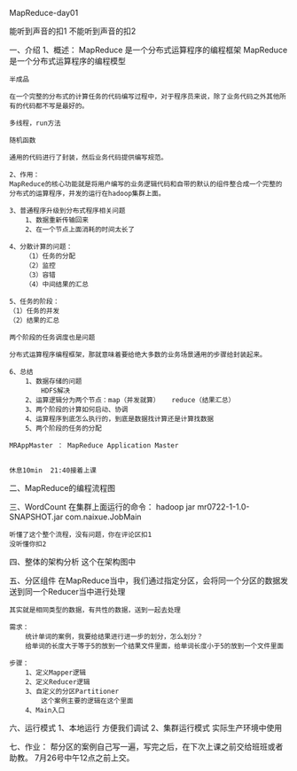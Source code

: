 MapReduce-day01

能听到声音的扣1
不能听到声音的扣2

一、介绍
    1、概述：
    MapReduce 是一个分布式运算程序的编程框架
    MapReduce 是一个分布式运算程序的编程模型

    半成品
    
    在一个完整的分布式的计算任务的代码编写过程中，对于程序员来说，除了业务代码之外其他所有的代码都不写是最好的。
    
    多线程，run方法
    
    随机函数
    
    通用的代码进行了封装，然后业务代码提供编写规范。
    
    2、作用：
    MapReduce的核心功能就是将用户编写的业务逻辑代码和自带的默认的组件整合成一个完整的分布式的运算程序，并发的运行在hadoop集群上面。
    
    3、普通程序升级到分布式程序相关问题
        1、数据重新传输回来
        2、在一个节点上面消耗的时间太长了
    
    4、分散计算的问题：
        （1）任务的分配
        （2）监控
        （3）容错
        （4）中间结果的汇总
    
    5、任务的阶段：
    （1）任务的并发
    （2）结果的汇总
    
    两个阶段的任务调度也是问题
    
    分布式运算程序编程框架，那就意味着要给绝大多数的业务场景通用的步骤给封装起来。
    
    6、总结
        1、数据存储的问题
            HDFS解决
        2、运算逻辑分为两个节点：map（并发就算）   reduce（结果汇总）
        3、两个阶段的计算如何启动、协调
        4、运算程序到底怎么执行的，到底是数据找计算还是计算找数据
        5、两个阶段的任务的分配
    
    MRAppMaster ： MapReduce Application Master
    
    
    休息10min  21:40接着上课

二、MapReduce的编程流程图

三、WordCount
    在集群上面运行的命令：
    hadoop jar mr0722-1-1.0-SNAPSHOT.jar com.naixue.JobMain

    听懂了这个整个流程，没有问题，你在评论区扣1
    没听懂你扣2 

四、整体的架构分析
    这个在架构图中

五、分区组件
    在MapReduce当中，我们通过指定分区，会将同一个分区的数据发送到同一个Reducer当中进行处理

    其实就是相同类型的数据，有共性的数据，送到一起去处理
    
    需求：
        统计单词的案例，我要给结果进行进一步的划分，怎么划分？
        给单词的长度大于等于5的放到一个结果文件里面，给单词长度小于5的放到一个文件里面
    
    步骤：
        1、定义Mapper逻辑
        2、定义Reducer逻辑
        3、自定义的分区Partitioner
            这个案例主要的逻辑在这个里面
        4、Main入口

六、运行模式
    1、本地运行
        方便我们调试
    2、集群运行模式
        实际生产环境中使用

七、作业：
    帮分区的案例自己写一遍，写完之后，在下次上课之前交给班班或者助教。
    7月26号中午12点之前上交。
